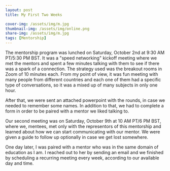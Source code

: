 ```yaml
---
layout: post
title: My First Two Weeks 

cover-img: /assets/img/m.jpg
thumbnail-img: /assets/img/online.png
share-img: /assets/img/m.jpg
tags: [Mentorship]
---
```


The mentorship program was lunched on Saturday, October 2nd at 9:30 AM PT/5:30 PM BST. It was a "speed networking" kickoff meeting where we met the mentors and spent a few minutes talking with them to see if there was a spark of a connection. The strategy used was the breakout rooms in Zoom of 10 minutes each. From my point of view, it was fun meeting with many people from different countries and each one of them had a specific type of conversations, so it was a mixed up of many subjects in only one hour. 

After that, we were sent an attached powerpoint with the rounds, in case we needed to remember some names. In addition to that, we had to complete a form in order to be paired
with a mentor we liked talking to. 

Our second meeting was on Saturday, October 9th at 10 AM PT/6 PM BST, where we, mentees, met only with the representors of this mentorship and learned about how we can
start communicating with our mentor. We were given a guide to follow up optionally in case we get lost somewhere. 

One day later, I was paired with a mentor who was in the same domain of education as I am. I reached out to her by sending an email and we finished by scheduling a 
recurring meeting every week, according to our available day and time. 
